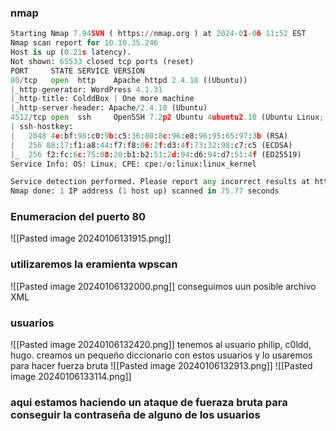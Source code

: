 ### nmap
```python
Starting Nmap 7.94SVN ( https://nmap.org ) at 2024-01-06 11:52 EST
Nmap scan report for 10.10.35.246
Host is up (0.21s latency).
Not shown: 65533 closed tcp ports (reset)
PORT     STATE SERVICE VERSION
80/tcp   open  http    Apache httpd 2.4.18 ((Ubuntu))
|_http-generator: WordPress 4.1.31
|_http-title: ColddBox | One more machine
|_http-server-header: Apache/2.4.18 (Ubuntu)
4512/tcp open  ssh     OpenSSH 7.2p2 Ubuntu 4ubuntu2.10 (Ubuntu Linux; protocol 2.0)
| ssh-hostkey: 
|   2048 4e:bf:98:c0:9b:c5:36:80:8c:96:e8:96:95:65:97:3b (RSA)
|   256 88:17:f1:a8:44:f7:f8:06:2f:d3:4f:73:32:98:c7:c5 (ECDSA)
|_  256 f2:fc:6c:75:08:20:b1:b2:51:2d:94:d6:94:d7:51:4f (ED25519)
Service Info: OS: Linux; CPE: cpe:/o:linux:linux_kernel

Service detection performed. Please report any incorrect results at https://nmap.org/submit/ .
Nmap done: 1 IP address (1 host up) scanned in 75.77 seconds
```
### Enumeracion del puerto 80
![[Pasted image 20240106131915.png]]

### utilizaremos la eramienta wpscan
![[Pasted image 20240106132000.png]]
conseguimos uun posible archivo XML
### usuarios
![[Pasted image 20240106132420.png]]
tenemos al usuario philip, c0ldd, hugo. creamos un pequeño diccionario con estos usuarios y lo usaremos para hacer fuerza bruta
![[Pasted image 20240106132913.png]]
![[Pasted image 20240106133114.png]]
### aqui estamos haciendo un ataque de fueraza bruta para conseguir la contraseña de alguno de los usuarios 
